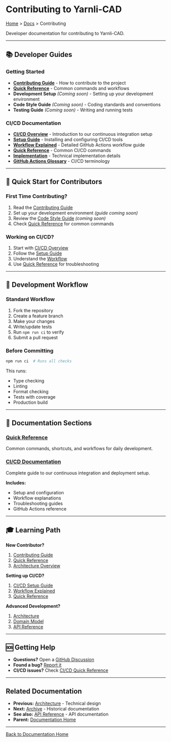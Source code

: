 # Contributing to Yarnli-CAD

[Home](../../README.md) > [Docs](../README.md) > Contributing

Developer documentation for contributing to Yarnli-CAD.

---

## 📚 Developer Guides

### Getting Started
- **[Contributing Guide](../../CONTRIBUTING.md)** - How to contribute to the project
- **[Quick Reference](quick-reference.md)** - Common commands and workflows
- **Development Setup** *(Coming soon)* - Setting up your development environment
- **Code Style Guide** *(Coming soon)* - Coding standards and conventions
- **Testing Guide** *(Coming soon)* - Writing and running tests

### CI/CD Documentation
- **[CI/CD Overview](ci-cd/)** - Introduction to our continuous integration setup
- **[Setup Guide](ci-cd/setup-guide.md)** - Installing and configuring CI/CD tools
- **[Workflow Explained](ci-cd/workflow-explained.md)** - Detailed GitHub Actions workflow guide
- **[Quick Reference](ci-cd/quick-reference.md)** - Common CI/CD commands
- **[Implementation](ci-cd/implementation.md)** - Technical implementation details
- **[GitHub Actions Glossary](ci-cd/github-actions-glossary.md)** - CI/CD terminology

---

## 🎯 Quick Start for Contributors

### First Time Contributing?
1. Read the [Contributing Guide](../../CONTRIBUTING.md)
2. Set up your development environment *(guide coming soon)*
3. Review the [Code Style Guide](../../CONTRIBUTING.md#code-style) *(coming soon)*
4. Check [Quick Reference](quick-reference.md) for common commands

### Working on CI/CD?
1. Start with [CI/CD Overview](ci-cd/)
2. Follow the [Setup Guide](ci-cd/setup-guide.md)
3. Understand the [Workflow](ci-cd/workflow-explained.md)
4. Use [Quick Reference](ci-cd/quick-reference.md) for troubleshooting

---

## 🔧 Development Workflow

### Standard Workflow
1. Fork the repository
2. Create a feature branch
3. Make your changes
4. Write/update tests
5. Run `npm run ci` to verify
6. Submit a pull request

### Before Committing
```bash
npm run ci  # Runs all checks
```

This runs:
- Type checking
- Linting
- Format checking
- Tests with coverage
- Production build

---

## 📖 Documentation Sections

### [Quick Reference](quick-reference.md)
Common commands, shortcuts, and workflows for daily development.

### [CI/CD Documentation](ci-cd/)
Complete guide to our continuous integration and deployment setup.

**Includes:**
- Setup and configuration
- Workflow explanations
- Troubleshooting guides
- GitHub Actions reference

---

## 🎓 Learning Path

**New Contributor?**
1. [Contributing Guide](../../CONTRIBUTING.md)
2. [Quick Reference](quick-reference.md)
3. [Architecture Overview](../architecture/overview.md)

**Setting up CI/CD?**
1. [CI/CD Setup Guide](ci-cd/setup-guide.md)
2. [Workflow Explained](ci-cd/workflow-explained.md)
3. [Quick Reference](ci-cd/quick-reference.md)

**Advanced Development?**
1. [Architecture](../architecture/)
2. [Domain Model](../architecture/domain-model.md)
3. [API Reference](../api/)

---

## 🆘 Getting Help

- **Questions?** Open a [GitHub Discussion](https://github.com/TheeXiaoWang/New_CrochetCAD123/discussions)
- **Found a bug?** [Report it](https://github.com/TheeXiaoWang/New_CrochetCAD123/issues)
- **CI/CD issues?** Check [CI/CD Quick Reference](ci-cd/quick-reference.md)

---

## Related Documentation

- **Previous:** [Architecture](../architecture/) - Technical design
- **Next:** [Archive](../archive/) - Historical documentation
- **See also:** [API Reference](../api/) - API documentation
- **Parent:** [Documentation Home](../README.md)

---

[Back to Documentation Home](../README.md)

